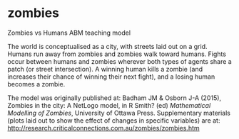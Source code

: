 # zombies
Zombies vs Humans ABM teaching model

The world is conceptualised as a city, with streets laid out on a grid. Humans run away from zombies and zombies walk toward humans. Fights occur between humans and zombies wherever both types of agents share a patch (or street intersection). A winning human kills a zombie (and increases their chance of winning their next fight), and a losing human becomes a zombie.

The model was originally published at: Badham JM & Osborn J-A (2015), Zombies in the city: A NetLogo model, in R Smith? (ed) _Mathematical Modelling of Zombies_, University of Ottawa Press. Supplementary materials (plots laid out to show the effect of changes in specific variables) are at: http://research.criticalconnections.com.au/zombies/zombies.htm
